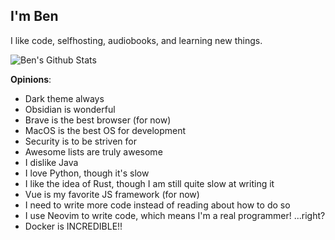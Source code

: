 ## I'm Ben

I like code, selfhosting, audiobooks, and learning new things.

![Ben's Github Stats](https://github-readme-stats.vercel.app/api?username=benonymity&show_icons=true&theme=dark)

**Opinions**:
- Dark theme always
- Obsidian is wonderful
- Brave is the best browser (for now)
- MacOS is the best OS for development
- Security is to be striven for
- Awesome lists are truly awesome
- I dislike Java
- I love Python, though it's slow
- I like the idea of Rust, though I am still quite slow at writing it
- Vue is my favorite JS framework (for now)
- I need to write more code instead of reading about how to do so
- I use Neovim to write code, which means I'm a real programmer! ...right?
- Docker is INCREDIBLE!!
